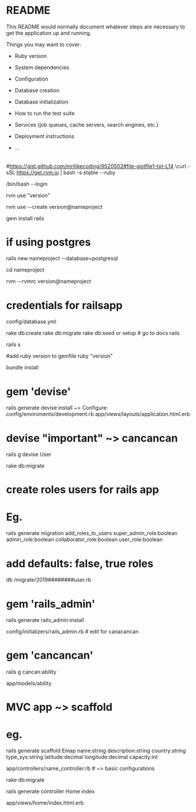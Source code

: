 # README

This README would normally document whatever steps are necessary to get the
application up and running.

Things you may want to cover:

* Ruby version

* System dependencies

* Configuration

* Database creation

* Database initialization

* How to run the test suite

* Services (job queues, cache servers, search engines, etc.)

* Deployment instructions

* ...

######
#https://gist.github.com/mrilikecoding/9520502#file-gistfile1-txt-L14
\curl -sSL https://get.rvm.io | bash -s stable --ruby

/bin/bash --login

rvm use "version"

rvm use --create version@nameproject

gem install rails

# if using postgres

rails new nameproject --database=postgresql

cd nameproject

rvm --rvmrc version@nameproject

# credentials for railsapp
config/database.yml

rake db:create
rake db:migrate
rake db:seed or setup # go to docs rails

rails s

#add ruby version to gemfile
ruby "version"

bundle install

# gem 'devise'
rails generate devise:install
~> Configure: config/enviroments/development.rb
   app/views/layouts/application.html.erb

# devise "important" ~> cancancan
rails g devise User

rake db:migrate

# create roles users for rails app
# Eg.
rails generate migration add_roles_to_users super_admin_role:boolean admin_role:boolean collaborator_role:boolean user_role:boolean

# add defaults: false, true roles
db /migrate/2019########user.rb

# gem 'rails_admin'
rails generate rails_admin:install

config/initializers/rails_admin.rb # edit for canacancan

# gem 'cancancan'
rails g cancan:ability

app/models/ability

# MVC app ~> scaffold
# eg.
rails generate scaffold Emap name:string description:string country:string type_sys:string latitude:decimal longitude:decimal capacity:int

app/controllers/name_controller.rb # ~> basic configurations

rake db:migrate

rails generate controller Home index

app/views/home/index.html.erb

